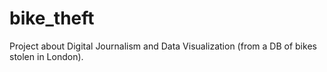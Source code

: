 bike_theft
==========

Project about Digital Journalism and Data Visualization (from a DB of bikes stolen in London).

